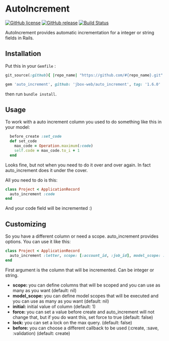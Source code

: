 # AutoIncrement

[![GitHub license](https://img.shields.io/github/license/jbox-web/auto_increment.svg)](https://github.com/jbox-web/auto_increment/blob/master/LICENSE)
[![GitHub release](https://img.shields.io/github/release/jbox-web/auto_increment.svg)](https://github.com/jbox-web/auto_increment/releases/latest)
[![Build Status](https://travis-ci.org/jbox-web/auto_increment.svg?branch=master)](https://travis-ci.org/jbox-web/auto_increment)

AutoIncrement provides automatic incrementation for a integer or string fields in Rails.

## Installation

Put this in your `Gemfile` :

```ruby
git_source(:github){ |repo_name| "https://github.com/#{repo_name}.git" }

gem 'auto_increment', github: 'jbox-web/auto_increment', tag: '1.6.0'
```

then run `bundle install`.


## Usage

To work with a auto increment column you used to do something like this in your model:

```ruby
  before_create :set_code
  def set_code
    max_code = Operation.maximum(:code)
    self.code = max_code.to_i + 1
  end
```

Looks fine, but not when you need to do it over and over again. In fact auto_increment does it under the cover.

All you need to do is this:

```ruby
class Project < ApplicationRecord
  auto_increment :code
end
```

And your code field will be incremented :)


## Customizing

So you have a different column or need a scope. auto_increment provides options. You can use it like this:

```ruby
class Project < ApplicationRecord
  auto_increment :letter, scope: [:account_id, :job_id], model_scope: :in_account, initial: 'C', force: true, lock: false, before: :create
end
```

First argument is the column that will be incremented. Can be integer or string.

* **scope:** you can define columns that will be scoped and you can use as many as you want (default: nil)
* **model_scope:** you can define model scopes that will be executed and you can use as many as you want (default: nil)
* **initial:** initial value of column (default: 1)
* **force:** you can set a value before create and auto_increment will not change that, but if you do want this, set force to true (default: false)
* **lock:** you can set a lock on the max query. (default: false)
* **before:** you can choose a different callback to be used (:create, :save, :validation) (default: create)
